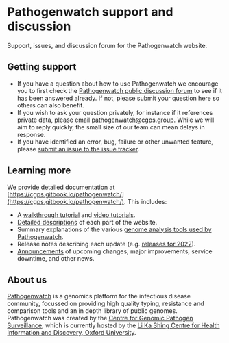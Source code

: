 # Pathogenwatch support and discussion
Support, issues, and discussion forum for the Pathogenwatch website.

## Getting support
 - If you have a question about how to use Pathogenwatch we encourage you to first check the [Pathogenwatch public discussion forum](https://github.com/pathogenwatch-oss/support/discussions) to see if it has been answered already. If not, please submit your question here so others can also benefit. 
 - If you wish to ask your question privately, for instance if it references private data, please email [pathogenwatch@cgps.group](mailto:pathogenwatch@cgps.group). While we will aim to reply quickly, the small size of our team can mean delays in response.
 - If you have identified an error, bug, failure or other unwanted feature, please [submit an issue to the issue tracker](https://github.com/pathogenwatch-oss/support/issues).

## Learning more
We provide detailed documentation at [https://cgps.gitbook.io/pathogenwatch/](https://cgps.gitbook.io/pathogenwatch/). This includes:
 - A [walkthrough tutorial](https://cgps.gitbook.io/pathogenwatch/a-getting-started-tutorial) and [video tutorials](https://cgps.gitbook.io/pathogenwatch/video-tutorials).
 - [Detailed descriptions](https://cgps.gitbook.io/pathogenwatch/how-to-use-pathogenwatch) of each part of the website.
 - Summary explanations of the various [genome analysis tools used by Pathogenwatch](https://cgps.gitbook.io/pathogenwatch/technical-descriptions).
 - Release notes describing each update (e.g. [releases for 2022](https://cgps.gitbook.io/pathogenwatch/release-notes-2022)).
 - [Announcements](https://cgps.gitbook.io/pathogenwatch/announcements-2022) of upcoming changes, major improvements, service downtime, and other news.

## About us
 [Pathogenwatch](https://pathogen.watch/) is a genomics platform for the infectious disease community, focussed on providing high quality typing, resistance and comparison tools and an in depth library of public genomes. Pathogenwatch was created by the [Centre for Genomic Pathogen Surveillance](https://www.pathogensurveillance.net/), which is currently hosted by the [Li Ka Shing Centre for Health Information and Discovery, Oxford University](https://www.bdi.ox.ac.uk/).
